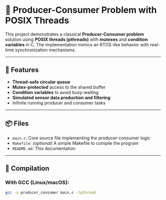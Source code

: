 # 🧵 Producer-Consumer Problem with POSIX Threads

This project demonstrates a classical **Producer-Consumer problem** solution using **POSIX threads (pthreads)** with **mutexes** and **condition variables** in C. The implementation mimics an RTOS-like behavior with real-time synchronization mechanisms.

---

## 🔧 Features

- **Thread-safe circular queue**
- **Mutex-protected** access to the shared buffer
- **Condition variables** to avoid busy-waiting
- **Simulated sensor data production and filtering**
- Infinite running producer and consumer tasks

---

## 📦 Files

- `main.c`: Core source file implementing the producer-consumer logic
- `Makefile`: *(optional)* A simple Makefile to compile the program
- `README.md`: This documentation

---

## 📌 Compilation

### With GCC (Linux/macOS):
```bash
gcc -o producer_consumer main.c -lpthread
